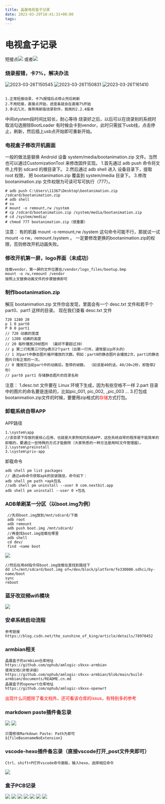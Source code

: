 ```yaml
---
title: 晶晨电视盒子记录
date: 2023-03-29T18:41:31+08:00
tags:
---
```

# 电视盒子记录
<!--more-->
短接点![](晶晨电视盒子记录/20230328151503.png)
或者![](晶晨电视盒子记录/20230328151623.png)
### 烧录报错，卡7%，解决办法
![2023-03-26T150545]( 晶晨电视盒子记录/2023-03-26T150545.png)
![2023-03-26T150831]( 晶晨电视盒子记录/2023-03-26T150831.png)
![2023-03-26T161410]( 晶晨电视盒子记录/2023-03-26T161410.png)
```

1.正常短接烧录，卡7%报错后点停止然后刷新
2.不用短接，直接点开始，进度条就会在直接7%开始
3.多试几次，推荐用新版烧录软件，我用的2.2.4版本

```
中间stystem段时间比较长，耐心等待
烧录好之后，以后可以在烧录别的系统时取消勾选擦除BootLoader
有时候会卡到vendor，此时只需拔下usb线，点击停止，刷新，然后插上usb点开始即可重新开始。
### 电视盒子修改开机画面
一般的做法是替换 Android 设备 system/media/bootanimation.zip 文件。当然也可以通过CustomizationTool 来修改固件实现。
1.首先通过 adb push 命令将文件上传到 sdcard 的根目录下。
2.然后通过 adb shell 进入 设备目录下，提取 root 权限， 把 bootanimation.zip 覆盖到 system/media 目录下。
3.修改 bootanimation.zip 文件权限为可读可写可执行（777）。
```
# adb push C:\Users\11367\Desktop\bootanimation.zip /sdcard/bootanimation.zip
# adb shell
# su
# mount -o remount,rw /system
# cp /sdcard/bootanimation.zip /system/media/bootanimation.zip
# cd /system/media/
# chmod 777 bootanimation.zip（很重要）
```
注意： 有的机器 mount -o remount,rw /system 这句命令可能不行，那就试一试 mount -o rw，remount /system 。 一定要修改更换的bootanimation.zip的权限，否则修改开机动画失败。
### 修改开机第一屏，logo界面（未成功）
```
挂载vendor，第一屏的文件位置在/vendor/logo_files/bootup.bmp
mount -o rw,remount /vendor
按照上文替换动画文件的步骤替换即可
```
### 制作bootanimation.zip
解压 bootanimation.zip 文件你会发现，里面会有一个 desc.txt 文件和若干个 part0、part1 这样的目录。
现在我们查看 desc.txt 文件
```
720 1280 20
p 1 0 part0
P 0 0 part1
// 720 动画的宽度
// 1280 动画的高度
// 20 每秒播放20帧图片 （最好不要超过30）
// p 第二行和第三行的p表示2个part（出第一行外，通常是以p开头的）
// 1 对part中静态图片循环播放的次数。例如：part0的静态图片会播放2次，part1的静态图片只有正常的一次。
// 0 播放完当前part中的动画后，暂停的帧数。 （如该是40的话，40/20=2秒，即暂停2秒）
// part0 part1 存储静态图片的目录名称
```
注意：
1.desc.txt 文件要在 Linux 环境下生成，因为有些空格不一样
2.part 目录中的图片的命名要是连续的，比如pic_001, pic_002, _pic_003 …
3.打包成bootanimation.zip文件的时候，要要用zip格式的<font color=red>存储</font>方式打包。
### 卸载系统自带APP
APP路径
```
1.\system\app  
//该目录下存放的是核心应用，也就是大家熟知的系统APP，这些系统自带的程序是不能简单的卸载的，要通过一些特殊的方式才能删除（大家熟悉的一种方法是用RE文件管理器）。
2.\system\preinstall
3.\system\priv-app
```
卸载命令
```
adb shell pm list packages
// 通过adb命令获取apk的安装路径，命令如下：
adb shell pm path +apk包名
//adb shell pm uninstall --user 0 com.nextbit.app
adb shell pm uninstall --user 0 +包名
```
### ADB单刷某一分区（以boot.img为例）
```
 //先将boot.img放到/mnt/sdcard/下面
 adb root
 adb remount
 adb push boot.img /mnt/sdcard/
 //再查找boot.img挂载在哪里
 adb shell
 cd dev/
 find -name boot
 ```
![](晶晨电视盒子记录/20230329121907.png)
```
//然后在用dd指令将boot.img挂载在查找到路径下
dd if=/mnt/sdcard/boot.img of=/dev/block/platform/fe330000.sdhci/by-name/boot
sync
reboot

```
### 蓝牙改双频wifi模块
![](晶晨电视盒子记录/20230329213805.png)
### 安卓系统启动流程
```
参考链接
https://blog.csdn.net/the_sunshine_of_king/article/details/78970452
```
### armbian相关
```
晶晨盒子的armbian仓库地址
https://github.com/ophub/amlogic-s9xxx-armbian
使用文档(非常详细)
https://github.com/ophub/amlogic-s9xxx-armbian/blob/main/build-armbian/documents/README.cn.md
晶晨盒子的openwrt仓库地址
https://github.com/ophub/amlogic-s9xxx-openwrt

```
<font color=red>出现什么问题除了看文档外，还可看该仓库的issus，有特别多的参考</font>

### markdown paste插件备忘录
![](晶晨电视盒子记录/20230328105336.png)
![](晶晨电视盒子记录/20230328105714.png)
```
只需修改Markdown Paste: Path为即可
${fileBasenameNoExtension}

```
### vscode-hexo插件备忘录（直接vscode打开_post文件夹即可）
```
Ctrl、shift+P打开vscode命令面板，输入hexo，选择相应命令
```
![](晶晨电视盒子记录/20230329193848.png)
### 盒子PCB记录
![](晶晨电视盒子记录/20230329214535.png)
![](晶晨电视盒子记录/20230329214545.png)
![](晶晨电视盒子记录/20230329214559.png)
![](晶晨电视盒子记录/20230329214613.png)
![](晶晨电视盒子记录/20230329214623.png)
![](晶晨电视盒子记录/20230329214637.png)
![](晶晨电视盒子记录/20230329214652.png)